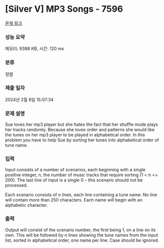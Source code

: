 # [Silver V] MP3 Songs - 7596 

[문제 링크](https://www.acmicpc.net/problem/7596) 

### 성능 요약

메모리: 9388 KB, 시간: 120 ms

### 분류

정렬

### 제출 일자

2024년 2월 8일 15:07:34

### 문제 설명

<p>Sue loves her mp3 player but she hates the fact that her shuffle mode plays her tracks randomly. Because she loves order and patterns she would like the tunes on her mp3 player to be played in alphabetical order. In this problem you have to help Sue by sorting her tunes into alphabetical order of tune name. </p>

### 입력 

 <p>Input consists of a number of scenarios, each beginning with a single positive integer, n, the number of music tracks that require sorting (1 < n <= 200). The last line of input is a single 0 – this scenario should not be processed.</p>

<p>Each scenario consists of n lines, each line containing a tune name. No line will contain more than 250 characters. Each name will begin with an alphabetic character. </p>

### 출력 

 <p>Output will consist of the scenario number, the first being 1, on a line on its own. This will be followed by n lines showing the tune names from the input list, sorted in alphabetical order, one name per line. Case should be ignored. </p>

